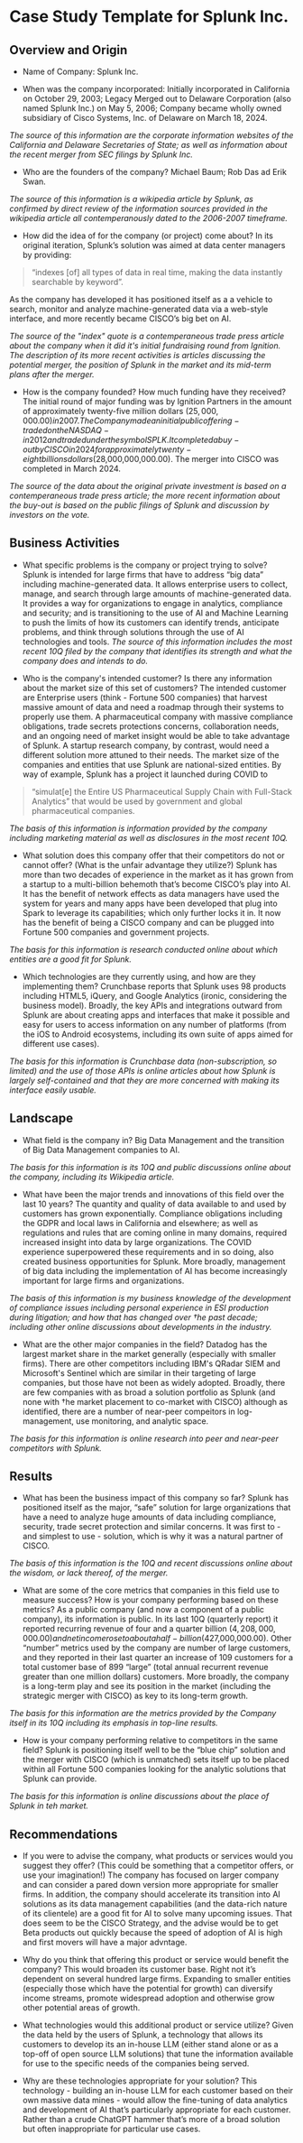 # Case Study Template for Splunk Inc.

## Overview and Origin

* Name of Company: Splunk Inc.

* When was the company incorporated:  Initially incorporated in California on October 29, 2003; Legacy Merged out to Delaware Corporation (also named Splunk Inc.) on May 5, 2006; Company became wholly owned subsidiary of Cisco Systems, Inc. of Delaware on March 18, 2024.

_The source of this information are the corporate information websites of the California and Delaware Secretaries of State; as well as information about the recent merger from SEC filings by Splunk Inc._

* Who are the founders of the company?   Michael Baum; Rob Das ad Erik Swan.

_The source of this information is a wikipedia article by Splunk, as confirmed by direct review of the information sources provided in the wikipedia article all contemperanously dated to the 2006-2007 timeframe._

* How did the idea of for the company (or project) come about?   In its original iteration, Splunk’s solution was aimed at data center managers by providing:

> “indexes [of] all types of data in real time, making the data instantly searchable by keyword”.

As the company has developed it has positioned itself as a a vehicle to search, monitor and analyze machine-generated data via a web-style interface, and more recently became CISCO’s big bet on AI.

_The source of the "index" quote is a contemperaneous trade press article about the company when it did it's initial fundraising round from Ignition.  The description of its more recent activities is articles discussing the potential merger, the position of Splunk in the market and its mid-term plans after the merger._

* How is the company founded?  How much funding have they received?  The initial round of major funding was by Ignition Partners in the amount of approximately twenty-five million dollars ($25,000,000.00) in 2007.  The Company made an initial public offering- traded on the NASDAQ - in 2012 and traded under the symbol SPLK.  It completed a buy-out by CISCO in 2024 for approximately twenty-eight billions dollars ($28,000,000,000.00).  The merger into CISCO was completed in March 2024.

_The source of the data about the original private investment is based on a contemperaneous trade press article; the more recent information about the buy-out is based on the public filings of Splunk and discussion by investors on the vote._

## Business Activities

* What specific problems is the company or project trying to solve? Splunk is intended for large firms that have to address “big data” including machine-generated data.  It allows enterprise users to collect, manage, and search through large amounts of machine-generated data.  It provides a way for organizations to engage in analytics, compliance and security; and is transitioning to the use of AI and Machine Learning to push the limits of how its customers can identify trends, anticipate problems, and think through solutions through the use of AI technologies and tools.
_The source of this information includes the most recent 10Q filed by the company that identifies its strength and what the company does and intends to do._

* Who is the company's intended customer? Is there any information about the market size of this set of customers?  The intended customer are Enterprise users (think - Fortune 500 companies) that harvest massive amount of data and need a roadmap through their systems to properly use them.  A pharmaceutical company with massive compliance obligations, trade secrets protections concerns, collaboration needs, and an ongoing need of market insight would be able to take advantage of Splunk.  A startup research company, by contrast, would need a different solution more attuned to their needs.  The market size of the companies and entities that use Splunk are national-sized entities.  By way of example, Splunk has a project it launched during COVID to
> “simulat[e] the Entire US Pharmaceutical Supply Chain with Full-Stack Analytics”
that would be used by government and global pharmaceutical companies.

_The basis of this information is information provided by the company including marketing material as well as disclosures in the most recent 10Q._

* What solution does this company offer that their competitors do not or cannot offer? (What is the unfair advantage they utilize?)   Splunk has more than two decades of experience in the market as it has grown from a startup to a multi-billion behemoth that’s become CISCO’s play into AI.  It has the benefit of network effects as data managers have used the system for years and many apps have been developed that plug into Spark to leverage its capabilities; which only further locks it in.  It now has the benefit of being a CISCO company and can be plugged into Fortune 500 companies and government projects.

_The basis for this information is research conducted online about which entities are a good fit for Splunk._

* Which technologies are they currently using, and how are they implementing them?  Crunchbase reports that Splunk uses 98 products including HTML5, iQuery, and Google Analytics (ironic, considering the business model).   Broadly, the key APIs and integrations outward from Splunk are about creating apps and interfaces that make it possible and easy for users to access information on any number of platforms (from the iOS to Android ecosystems, including its own suite of apps aimed for different use cases).

_The basis for this information is Crunchbase data (non-subscription, so limited) and the use of those APIs is online articles about how Splunk is largely self-contained and that they are more concerned with making its interface easily usable._

## Landscape

* What field is the company in?  Big Data Management and the transition of Big Data Management companies to AI.

_The basis for this information is its 10Q and public discussions online about the company, including its Wikipedia article._

*  What have been the major trends and innovations of this field over the last 10 years?   The quantity and quality of data available to and used by customers has grown exponentially.  Compliance obligations including the GDPR and local laws in California and elsewhere; as well as regulations and rules that are coming online in many domains, required increased insight into data by large organizations.  The COVID experience superpowered these requirements and in so doing, also created business opportunities for Splunk.   More broadly, management of big data including the implementation of AI has become increasingly important for large firms and organizations.

_The basis of this information is my business knowledge of the development of compliance issues including personal experience in ESI production during litigation; and how that has changed over †he past decade; including other online discussions about developments in the industry._

*  What are the other major companies in the field?  Datadog has the largest market share in the market generally (especially with smaller firms).  There are other competitors including IBM's QRadar SIEM and Microsoft's Sentinel which are similar in their targeting of large companies, but those have not been as widely adopted.   Broadly, there are few companies with as broad a solution portfolio as Splunk (and none with †he market placement to co-market with CISCO) although as identified, there are a number of near-peer compeitors in log-management, use monitoring, and analytic space.

_The basis for this information is online research into peer and near-peer competitors with Splunk._

## Results

* What has been the business impact of this company so far?  Splunk has positioned itself as the major, “safe” solution for large organizations that have a need to analyze huge amounts of data including compliance, security, trade secret protection and similar concerns.  It was first to - and simplest to use - solution, which is why it was a natural partner of CISCO.

_The basis of this information is the 10Q and recent discussions online about the wisdom, or lack thereof, of the merger._

* What are some of the core metrics that companies in this field use to measure success?  How is your company performing based on these metrics?  As a public company (and now a component of a public company), its information is public.  In its last 10Q (quarterly report) it reported recurring revenue of four and a quarter billion ($4,208,000,000.00) and net income rose to about a half-billion ($427,000,000.00).  Other “number” metrics used by the company are number of large customers, and they reported in their last quarter an increase of 109 customers for a total customer base of 899 “large” (total annual recurrent revenue greater than one million dollars) customers.  More broadly, the company is a long-term play and see its position in the market (including the strategic merger with CISCO) as key to its long-term growth.

_The basis for this information are the metrics provided by the Company itself in its 10Q including its emphasis in top-line results._

* How is your company performing relative to competitors in the same field?  Splunk is positioning itself well to be the “blue chip” solution and the merger with CISCO (which is unmatched) sets itself up to be placed within all Fortune 500 companies looking for the analytic solutions that Splunk can provide.

_The basis for this information is online discussions about the place of Splunk in teh market._

##  Recommendations

*  If you were to advise the company, what products or services would you suggest they offer? (This could be something that a competitor offers, or use your imagination!)    The company has focused on larger company and can consider a pared down version more appropriate for smaller firms.   In addition, the company should accelerate its transition into AI solutions as its data management capabilities (and the data-rich nature of its clientele) are a good fit for AI to solve many upcoming issues.   That does seem to be the CISCO Strategy, and the advise would be to get Beta products out quickly because the speed of adoption of AI is high and first movers will have a major advntage.

*   Why do you think that offering this product or service would benefit the company?   This would broaden its customer base.  Right not it’s dependent on several hundred large firms.  Expanding to smaller entities (especially those which have the potential for growth) can diversify income streams, promote widespread adoption and otherwise grow other potential areas of growth.

* What technologies would this additional product or service utilize?  Given the data held by the users of Splunk, a technology that allows its customers to develop its an in-house LLM (either stand alone or as a top-off of open source LLM solutions) that tune the information available for use to the specific needs of the companies being served. 

* Why are these technologies appropriate for your solution?  This technology - building an in-house LLM for each customer based on their own massive data mines - would allow the fine-tuning of data analytics and development of AI that’s particularly appropriate for each customer.  Rather than a crude ChatGPT hammer that’s more of a broad solution but often inappropriate for particular use cases.







